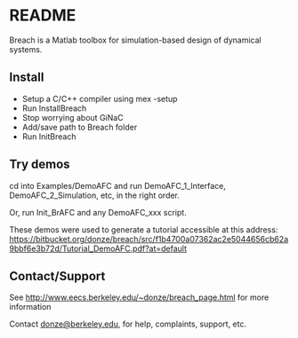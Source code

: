 # README #

Breach is a Matlab toolbox for simulation-based design of dynamical systems.

## Install
- Setup a C/C++ compiler using mex -setup
- Run InstallBreach
- Stop worrying about GiNaC
- Add/save path to Breach folder 
- Run InitBreach 

## Try demos

cd into Examples/DemoAFC and run DemoAFC\_1\_Interface, DemoAFC\_2\_Simulation, etc, in the right order.

Or, run Init\_BrAFC and any DemoAFC\_xxx script.

These demos were used to generate a tutorial accessible at this address: https://bitbucket.org/donze/breach/src/f1b4700a07362ac2e5044656cb62a9bbf6e3b72d/Tutorial_DemoAFC.pdf?at=default


## Contact/Support

See http://www.eecs.berkeley.edu/~donze/breach_page.html for more information

Contact donze@berkeley.edu, for help, complaints, support, etc. 
